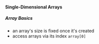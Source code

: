 #### Single-Dimensional Arrays

##### Array Basics
* an array's size is fixed once it's created
* access arrays via its index `array[0]`
